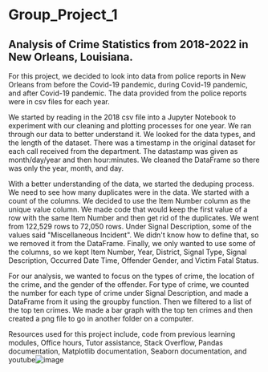 # Group_Project_1
## Analysis of Crime Statistics from 2018-2022 in New Orleans, Louisiana. 

For this project, we decided to look into data from police reports in New Orleans from before the Covid-19 pandemic, during Covid-19 pandemic, and after Covid-19 pandemic. The data provided from the police reports were in csv files for each year. 
 
We started by reading in the 2018 csv file into a Jupyter Notebook to experiment with our cleaning and plotting processes for one year. We ran through our data to better understand it. We looked for the data types, and the length of the dataset. There was a timestamp in the original dataset for each call received from the department. The datastamp was given as month/day/year and then hour:minutes. We cleaned the DataFrame so there was only the year, month, and day.

With a better understanding of the data, we started the deduping process. We need to see how many duplicates were in the data. We started with a count of the columns. We decided to use the Item Number column as the unique value column. We made code that would keep the first value of a row with the same Item Number and then get rid of the duplicates. We went from 122,529 rows to 72,050 rows. Under Signal Description, some of the values said "Miscellaneous Incident". We didn't know how to define that, so we removed it from the DataFrame. Finally, we only wanted to use some of the columns, so we kept Item Number, Year,	District,	Signal Type,	Signal Description,	Occurred Date Time,	Offender Gender,	and Victim Fatal Status. 

For our analysis, we wanted to focus on the types of crime, the location of the crime, and the gender of the offender. For type of crime, we counted the number for each type of crime under Signal Description, and made a DataFrame from it using the groupby function. Then we filtered to a list of the top ten crimes. We made a bar graph with the top ten crimes and then created a png file to go in another folder on a computer. 

Resources used for this project include, code from previous learning modules, Office hours, Tutor assistance, Stack Overflow, Pandas documentation, Matplotlib documentation, Seaborn documentation, and youtube![image](https://github.com/todd-petruska/Group_Project_1/assets/128247739/dca13533-865e-41b0-a955-daa259101e66)
